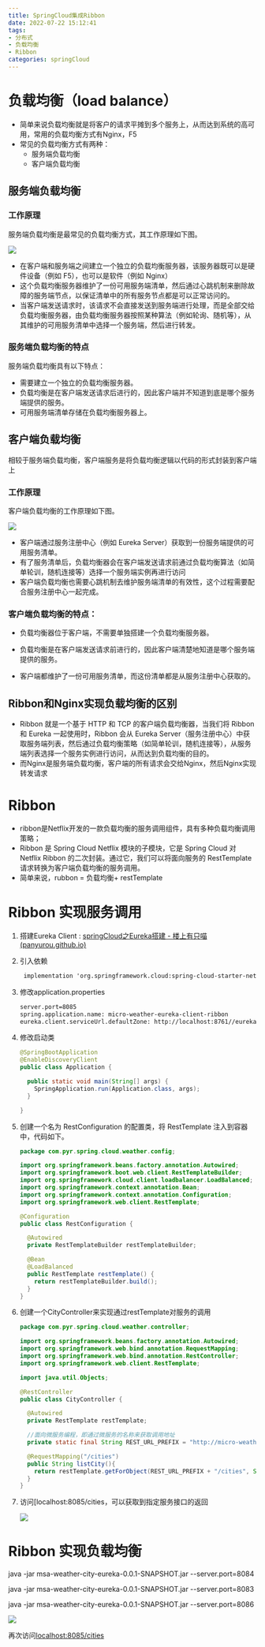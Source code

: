 ```yaml
---
title: SpringCloud集成Ribbon
date: 2022-07-22 15:12:41
tags:
- 分布式
- 负载均衡
- Ribbon
categories: springCloud
---
```


# 负载均衡（load balance）

- 简单来说负载均衡就是将客户的请求平摊到多个服务上，从而达到系统的高可用，常用的负载均衡方式有Nginx，F5
- 常见的负载均衡方式有两种：
  - 服务端负载均衡
  - 客户端负载均衡

## 服务端负载均衡

### 工作原理

服务端负载均衡是最常见的负载均衡方式，其工作原理如下图。

![](https://tva1.sinaimg.cn/large/e6c9d24ely1h5gfl3w6dij21c80esgmc.jpg)

- 在客户端和服务端之间建立一个独立的负载均衡服务器，该服务器既可以是硬件设备（例如 F5），也可以是软件（例如 Nginx）
- 这个负载均衡服务器维护了一份可用服务端清单，然后通过心跳机制来删除故障的服务端节点，以保证清单中的所有服务节点都是可以正常访问的。
- 当客户端发送请求时，该请求不会直接发送到服务端进行处理，而是全部交给负载均衡服务器，由负载均衡服务器按照某种算法（例如轮询、随机等），从其维护的可用服务清单中选择一个服务端，然后进行转发。



### 服务端负载均衡的特点

服务端负载均衡具有以下特点：

- 需要建立一个独立的负载均衡服务器。
- 负载均衡是在客户端发送请求后进行的，因此客户端并不知道到底是哪个服务端提供的服务。
- 可用服务端清单存储在负载均衡服务器上。



## 客户端负载均衡

相较于服务端负载均衡，客户端服务是将负载均衡逻辑以代码的形式封装到客户端上

### 工作原理

客户端负载均衡的工作原理如下图。

![](https://tva1.sinaimg.cn/large/e6c9d24ely1h5gfnxge7ij21cu0iy0ub.jpg)

- 客户端通过服务注册中心（例如 Eureka Server）获取到一份服务端提供的可用服务清单。
- 有了服务清单后，负载均衡器会在客户端发送请求前通过负载均衡算法（如简单轮训，随机连接等）选择一个服务端实例再进行访问
- 客户端负载均衡也需要心跳机制去维护服务端清单的有效性，这个过程需要配合服务注册中心一起完成。



### 客户端负载均衡的特点：

- 负载均衡器位于客户端，不需要单独搭建一个负载均衡服务器。

- 负载均衡是在客户端发送请求前进行的，因此客户端清楚地知道是哪个服务端提供的服务。

- 客户端都维护了一份可用服务清单，而这份清单都是从服务注册中心获取的。

  

## Ribbon和Nginx实现负载均衡的区别

- Ribbon 就是一个基于 HTTP 和 TCP 的客户端负载均衡器，当我们将 Ribbon 和 Eureka 一起使用时，Ribbon 会从 Eureka Server（服务注册中心）中获取服务端列表，然后通过负载均衡策略（如简单轮训，随机连接等），从服务端列表选择一个服务实例进行访问，从而达到负载均衡的目的。
- 而Nginx是服务端负载均衡，客户端的所有请求会交给Nginx，然后Nginx实现转发请求



# Ribbon

- ribbon是Netflix开发的一款负载均衡的服务调用组件，具有多种负载均衡调用策略； 
- Ribbon 是 Spring Cloud Netflix 模块的子模块，它是 Spring Cloud 对 Netflix Ribbon 的二次封装。通过它，我们可以将面向服务的 RestTemplate请求转换为客户端负载均衡的服务调用。
- 简单来说，rubbon = 负载均衡+ restTemplate



# Ribbon 实现服务调用

1. 搭建Eureka Client : [springCloud之Eureka搭建 - 楼上有只喵 (panyurou.github.io)](https://panyurou.github.io/2022/08/17/springCloud之Eureka搭建/)

2. 引入依赖

   ```xml
   	implementation 'org.springframework.cloud:spring-cloud-starter-netflix-ribbon'
   ```

3. 修改application.properties

   ```xml
   server.port=8085
   spring.application.name: micro-weather-eureka-client-ribbon
   eureka.client.serviceUrl.defaultZone: http://localhost:8761//eureka/
   ```

4. 修改启动类

   ```java
   @SpringBootApplication
   @EnableDiscoveryClient
   public class Application {
   
     public static void main(String[] args) {
       SpringApplication.run(Application.class, args);
     }
   
   }
   ```

   

5. 创建一个名为 RestConfiguration 的配置类，将 RestTemplate 注入到容器中，代码如下。

   ```java
   package com.pyr.spring.cloud.weather.config;
   
   import org.springframework.beans.factory.annotation.Autowired;
   import org.springframework.boot.web.client.RestTemplateBuilder;
   import org.springframework.cloud.client.loadbalancer.LoadBalanced;
   import org.springframework.context.annotation.Bean;
   import org.springframework.context.annotation.Configuration;
   import org.springframework.web.client.RestTemplate;
   
   @Configuration
   public class RestConfiguration {
   
     @Autowired
     private RestTemplateBuilder restTemplateBuilder;
   
     @Bean
     @LoadBalanced
     public RestTemplate restTemplate() {
       return restTemplateBuilder.build();
     }
   }
   ```

5. 创建一个CityController来实现通过restTemplate对服务的调用

   ```java
   package com.pyr.spring.cloud.weather.controller;
   
   import org.springframework.beans.factory.annotation.Autowired;
   import org.springframework.web.bind.annotation.RequestMapping;
   import org.springframework.web.bind.annotation.RestController;
   import org.springframework.web.client.RestTemplate;
   
   import java.util.Objects;
   
   @RestController
   public class CityController {
   
     @Autowired
     private RestTemplate restTemplate;
   
     //面向微服务编程，即通过微服务的名称来获取调用地址
     private static final String REST_URL_PREFIX = "http://micro-weather-city-eureka";
   
     @RequestMapping("/cities")
     public String listCity(){
       return restTemplate.getForObject(REST_URL_PREFIX + "/cities", String.class);
     }
   }
   ```

6. 访问[localhost:8085/cities，可以获取到指定服务接口的返回

   ![](https://tva1.sinaimg.cn/large/e6c9d24ely1h5fwyit95lj21pw0rq19k.jpg)



# Ribbon 实现负载均衡

java -jar msa-weather-city-eureka-0.0.1-SNAPSHOT.jar --server.port=8084

java -jar msa-weather-city-eureka-0.0.1-SNAPSHOT.jar --server.port=8083

java -jar msa-weather-city-eureka-0.0.1-SNAPSHOT.jar --server.port=8086

![](https://tva1.sinaimg.cn/large/e6c9d24ely1h5fx0ogvwhj21we0u0wl7.jpg)

再次访问[localhost:8085/cities](http://localhost:8085/cities)
